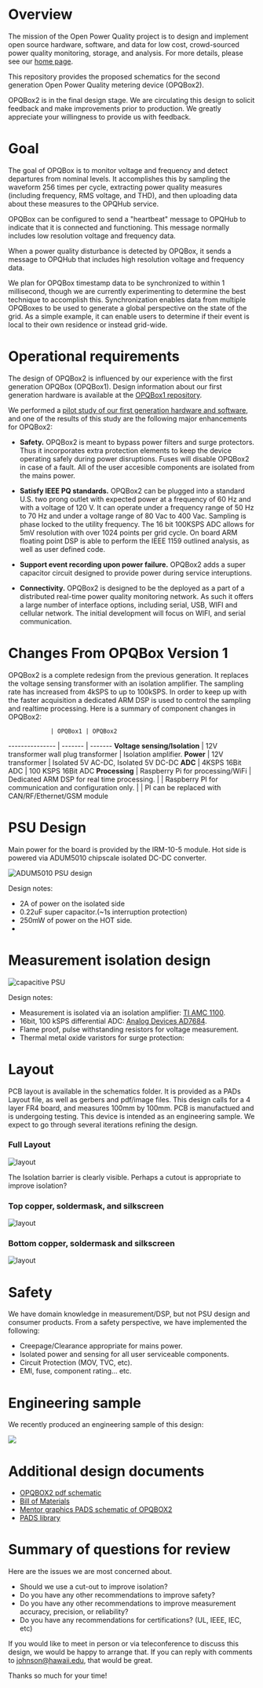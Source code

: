 # Overview

The mission of the Open Power Quality project is to design and implement open source hardware, software, and data for low cost, crowd-sourced power quality monitoring, storage, and analysis. For more details, please see our [home page](http://openpowerquality.org).

This repository provides the proposed schematics for the second generation Open Power Quality metering device (OPQBox2). 

OPQBox2 is in the final design stage.  We are circulating this design to solicit feedback and make improvements prior to production. We greatly appreciate your willingness to provide us with feedback.

# Goal

The goal of OPQBox is to monitor voltage and frequency and detect departures from nominal levels.  It accomplishes this by sampling the waveform 256 times per cycle, extracting power quality measures (including frequency, RMS voltage, and THD), and then uploading data about these measures to the OPQHub service. 

OPQBox can be configured to send a "heartbeat" message to OPQHub to indicate that it is connected and functioning. This message normally includes low resolution voltage and frequency data.   

When a power quality disturbance is detected by OPQBox, it sends a message to OPQHub that includes high resolution voltage and frequency data. 

We plan for OPQBox timestamp data to be synchronized to within 1 millisecond, though we are currently experimenting to determine the best technique to accomplish this. Synchronization enables data from multiple OPQBoxes to be used to generate a global perspective on the state of the grid.  As a simple example, it can enable users to determine if their event is local to their own residence or instead grid-wide. 

# Operational requirements

The design of OPQBox2 is influenced by our experience with the first generation OPQBox (OPQBox1).  Design information about our first generation hardware is available at the [OPQBox1 repository](https://github.com/openpowerquality/opqbox1). 

We performed a [pilot study of our first generation hardware and software](http://openpowerquality.org/technology/g1-pilot-study.html), and one of the results of this study are the following major enhancements for OPQBox2:

 * **Safety.**  OPQBox2 is meant to bypass power filters and surge protectors. Thus it incorporates extra protection elements to keep the device operating safely during power disruptions. Fuses will disable OPQBox2 in case of a fault. All of the user accesible components are isolated from the mains power.

 * **Satisfy IEEE PQ standards.**  OPQBox2 can be plugged into a standard U.S. two prong outlet with expected power at a frequency of 60 Hz and with a voltage of 120 V. It can operate under a frequency range of 50 Hz to 70 Hz and under a voltage range of 80 Vac to 400 Vac. Sampling is phase locked to the utility frequency. The 16 bit 100KSPS ADC allows for 5mV resolution with over 1024 points per grid cycle. On board ARM floating point DSP is able to perform the IEEE 1159 outlined analysis, as well as user defined code.

 * **Support event recording upon power failure.** OPQBox2 adds a super capacitor circuit designed to provide power during service interuptions. 

* **Connectivity.** OPQBox2 is designed to be the deployed as a part of a distributed real-time power quality monitoring network. As such it offers a large number of interface options, including serial, USB, WIFI and cellular network. The initial development will focus on WIFI, and serial communication.
  
# Changes From OPQBox Version 1

OPQBox2 is a complete redesign from the previous generation. It replaces the voltage sensing transformer with an isolation amplifier. The sampling rate has increased from 4kSPS to up to 100kSPS. In order to keep up with the faster acquisition a dedicated ARM DSP is used to control the sampling and realtime processing. Here is a summary of component changes in OPQBox2:

 
                | OPQBox1 | OPQBox2
--------------- | ------- | -------
**Voltage sensing/Isolation** | 12V transformer wall plug transformer | Isolation amplifier.
**Power**       | 12V transformer | Isolated 5V AC-DC,  Isolated 5V DC-DC
**ADC**         | 4KSPS 16Bit ADC | 100 KSPS 16Bit ADC
**Processing**  | Raspberry Pi for processing/WiFi | Dedicated ARM DSP for real time processing.
                |         | Raspberry PI for communication and configuration only.
                |         | PI can be replaced with CAN/RF/Ethernet/GSM module


# PSU Design
Main power for the board is provided by the IRM-10-5 module. Hot side is powered via ADUM5010 chipscale isolated DC-DC converter.

![ADUM5010 PSU design](https://raw.githubusercontent.com/openpowerquality/opqbox2/master/images/power-isolation.png)

Design notes:
  * 2A of power on the isolated side
  * 0.22uF super capacitor.(~1s interruption protection)
  * 250mW of power on the HOT side.
  * 
# Measurement isolation design

![capacitive PSU](https://raw.githubusercontent.com/openpowerquality/opqbox2/master/images/measurement-isolation.png)

Design notes:

  * Measurement is isolated via an isolation amplifier: [TI AMC 1100](http://www.ti.com/product/amc1100).
  * 16bit, 100 kSPS differential ADC: [Analog Devices AD7684](http://www.analog.com/en/analog-to-digital-converters/ad-converters/ad7684/products/product.html).
  * Flame proof, pulse withstanding resistors for voltage measurement.
  * Thermal metal oxide varistors for surge protection: 

# Layout

PCB layout is available in the schematics folder. It is provided as a PADs Layout file, as well as gerbers and pdf/image files. This design calls for a 4 layer FR4 board, and measures 100mm by 100mm.  PCB is manufactued and is undergoing testing. This device is intended as an engineering sample. We expect to go through several iterations refining the design. 

### Full Layout


![layout](https://raw.githubusercontent.com/openpowerquality/opqbox2/master/images/opqbox2,5full.png)

The Isolation barrier is clearly visible. Perhaps a cutout is appropriate to improve isolation?

### Top copper, soldermask, and silkscreen


![layout](https://raw.githubusercontent.com/openpowerquality/opqbox2/master/images/opqbox2.5Top.png)

### Bottom copper, soldermask and silkscreen

![layout](https://raw.githubusercontent.com/openpowerquality/opqbox2/master/images/opqbox2.5Bottom.png)

# Safety

We have domain knowledge in measurement/DSP, but not PSU design and consumer products. From a safety perspective, we have implemented the following:

  * Creepage/Clearance appropriate for mains power.
  * Isolated power and sensing for all user serviceable components.
  * Circuit Protection (MOV, TVC, etc).
  * EMI, fuse, component rating... etc.

# Engineering sample

We recently produced an engineering sample of this design:

![](https://raw.githubusercontent.com/openpowerquality/opqbox2/master/images/opqbox2-engineering-sample.JPG)

# Additional design documents

 
  * [OPQBOX2 pdf schematic](https://github.com/openpowerquality/opqbox2/blob/master/Schematics/opqbox2_schematic.pdf?raw=true)
  * [Bill of Materials](https://raw.githubusercontent.com/openpowerquality/opqbox2/master/Schematics/BOM.txt)
  * [Mentor graphics PADS schematic of OPQBOX2](https://github.com/openpowerquality/opqbox2/blob/master/Schematics/opqbox2.sch?raw=true)
  * [PADS library](https://github.com/openpowerquality/opqbox2/tree/master/Schematics/Library)
  


# Summary of questions for review

Here are the issues we are most concerned about.

  * Should we use a cut-out to improve isolation? 
  * Do you have any other recommendations to improve safety?
  * Do you have any other recommendations to improve measurement accuracy, precision, or reliability?
  * Do you have any recommendations for certifications? (UL, IEEE, IEC, etc)
  
If you would like to meet in person or via teleconference to discuss this design, we would be happy to arrange that. If you can reply with comments to johnson@hawaii.edu, that would be great. 

Thanks so much for your time!  

